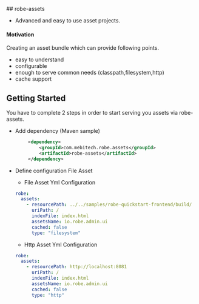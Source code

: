 ## robe-assets

* Advanced and easy to use asset projects.

#### Motivation

Creating an asset bundle which can provide following points. 
* easy to understand 
* configurable 
* enough to serve common needs (classpath,filesystem,http)
* cache support

## Getting Started
You have to complete 2 steps in order to start serving you assets via robe-assets.

* Add dependency (Maven sample)

```xml
        <dependency>
            <groupId>com.mebitech.robe.assets</groupId>
            <artifactId>robe-assets</artifactId>
        </dependency>
```

* Define configuration <a name="FileAsset"></a>File Asset

    - File Asset Yml Configuration

    ```yml
    robe:
      assets:
        - resourcePath: ../../samples/robe-quickstart-frontend/build/
          uriPath: /
          indexFile: index.html
          assetsName: io.robe.admin.ui
          cached: false
          type: "filesystem"
    ```

    - Http Asset Yml Configuration

    ```yml
    robe:
      assets:
        - resourcePath: http://localhost:8081
          uriPath: /
          indexFile: index.html
          assetsName: io.robe.admin.ui
          cached: false
          type: "http"
    ```